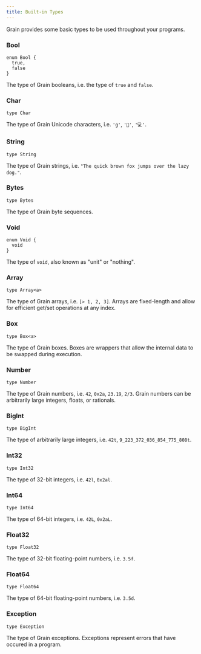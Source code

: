 ```yaml
---
title: Built-in Types
---
```


Grain provides some basic types to be used throughout your programs.

### **Bool**

```grain
enum Bool {
  true,
  false
}
```

The type of Grain booleans, i.e. the type of `true` and `false`.

### **Char**

```grain
type Char
```

The type of Grain Unicode characters, i.e. `'g'`, `'🌾'`, `'💻'`.

### **String**

```grain
type String
```

The type of Grain strings, i.e. `"The quick brown fox jumps over the lazy dog."`.

### **Bytes**

```grain
type Bytes
```

The type of Grain byte sequences.

### **Void**

```grain
enum Void {
  void
}
```

The type of `void`, also known as "unit" or "nothing".

### **Array**

```grain
type Array<a>
```

The type of Grain arrays, i.e. `[> 1, 2, 3]`. Arrays are fixed-length and allow for efficient get/set operations at any index.

### **Box**

```grain
type Box<a>
```

The type of Grain boxes. Boxes are wrappers that allow the internal data to be swapped during execution.

### **Number**

```grain
type Number
```

The type of Grain numbers, i.e. `42`, `0x2a`, `23.19`, `2/3`. Grain numbers can be arbitrarily large integers, floats, or rationals.

### **BigInt**

```grain
type BigInt
```

The type of arbitrarily large integers, i.e. `42t`, `9_223_372_036_854_775_808t`.

### **Int32**

```grain
type Int32
```

The type of 32-bit integers, i.e. `42l`, `0x2al`.

### **Int64**

```grain
type Int64
```

The type of 64-bit integers, i.e. `42L`, `0x2aL`.

### **Float32**

```grain
type Float32
```

The type of 32-bit floating-point numbers, i.e. `3.5f`.

### **Float64**

```grain
type Float64
```

The type of 64-bit floating-point numbers, i.e. `3.5d`.

### **Exception**

```grain
type Exception
```

The type of Grain exceptions. Exceptions represent errors that have occured in a program.
